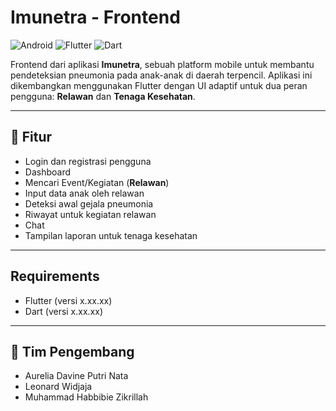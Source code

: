 # Imunetra - Frontend

![Android](https://img.shields.io/badge/Android-3DDC84?style=flat&logo=android&logoColor=white)
![Flutter](https://img.shields.io/badge/Flutter-02569B?style=flat&logo=flutter&logoColor=white)
![Dart](https://img.shields.io/badge/Dart-0175C2?style=flat&logo=dart&logoColor=white)

Frontend dari aplikasi **Imunetra**, sebuah platform mobile untuk membantu pendeteksian pneumonia pada anak-anak di daerah terpencil. Aplikasi ini dikembangkan menggunakan Flutter dengan UI adaptif untuk dua peran pengguna: **Relawan** dan **Tenaga Kesehatan**.

---

## 🚀 Fitur

- Login dan registrasi pengguna
- Dashboard
- Mencari Event/Kegiatan (**Relawan**)
- Input data anak oleh relawan
- Deteksi awal gejala pneumonia
- Riwayat untuk kegiatan relawan
- Chat
- Tampilan laporan untuk tenaga kesehatan

---

## Requirements

- Flutter (versi x.xx.xx)
- Dart (versi x.xx.xx)

---

## 👥 Tim Pengembang 

- Aurelia Davine Putri Nata
- Leonard Widjaja
- Muhammad Habbibie Zikrillah

